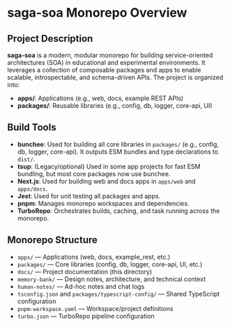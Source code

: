 # saga-soa Monorepo Overview

## Project Description

**saga-soa** is a modern, modular monorepo for building service-oriented architectures (SOA) in educational and experimental environments. It leverages a collection of composable packages and apps to enable scalable, introspectable, and schema-driven APIs. The project is organized into:
- **apps/**: Applications (e.g., web, docs, example REST APIs)
- **packages/**: Reusable libraries (e.g., config, db, logger, core-api, UI)

## Build Tools

- **bunchee**: Used for building all core libraries in `packages/` (e.g., config, db, logger, core-api). It outputs ESM bundles and type declarations to `dist/`.
- **tsup**: (Legacy/optional) Used in some app projects for fast ESM bundling, but most core packages now use bunchee.
- **Next.js**: Used for building web and docs apps in `apps/web` and `apps/docs`.
- **Jest**: Used for unit testing all packages and apps.
- **pnpm**: Manages monorepo workspaces and dependencies.
- **TurboRepo**: Orchestrates builds, caching, and task running across the monorepo.

## Monorepo Structure

- `apps/` — Applications (web, docs, example_rest, etc.)
- `packages/` — Core libraries (config, db, logger, core-api, UI, etc.)
- `docs/` — Project documentation (this directory)
- `memory-bank/` — Design notes, architecture, and technical context
- `human-notes/` — Ad-hoc notes and chat logs
- `tsconfig.json` and `packages/typescript-config/` — Shared TypeScript configuration
- `pnpm-workspace.yaml` — Workspace/project definitions
- `turbo.json` — TurboRepo pipeline configuration 